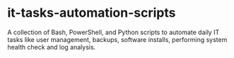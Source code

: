 # it-tasks-automation-scripts
A collection of Bash, PowerShell, and Python scripts to automate daily IT tasks like user management, backups, software installs, performing system health check and log analysis.
